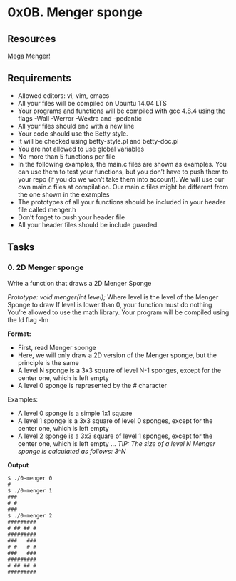 # 0x0B. Menger sponge

## Resources

[Mega Menger!](https://plus.maths.org/content/build-mega-menger)

## Requirements

- Allowed editors: vi, vim, emacs
- All your files will be compiled on Ubuntu 14.04 LTS
- Your programs and functions will be compiled with gcc 4.8.4 using the flags -Wall -Werror -Wextra and -pedantic
- All your files should end with a new line
- Your code should use the Betty style.
- It will be checked using betty-style.pl and betty-doc.pl
- You are not allowed to use global variables
- No more than 5 functions per file
- In the following examples, the main.c files are shown as examples. You can use them to test your functions, but you don’t have to push them to your repo (if you do we won’t take them into account). We will use our own main.c files at compilation. Our main.c files might be different from the one shown in the examples
- The prototypes of all your functions should be included in your header file called menger.h
- Don’t forget to push your header file
- All your header files should be include guarded.

## Tasks

### 0. 2D Menger sponge

Write a function that draws a 2D Menger Sponge

_Prototype: void menger(int level);_
Where level is the level of the Menger Sponge to draw
If level is lower than 0, your function must do nothing
You’re allowed to use the math library. Your program will be compiled using the ld flag -lm

**Format:**

- First, read Menger sponge
- Here, we will only draw a 2D version of the Menger sponge, but the principle is the same
- A level N sponge is a 3x3 square of level N-1 sponges, except for the center one, which is left empty
- A level 0 sponge is represented by the # character

Examples:

- A level 0 sponge is a simple 1x1 square
- A level 1 sponge is a 3x3 square of level 0 sponges, except for the center one, which is left empty
- A level 2 sponge is a 3x3 square of level 1 sponges, except for the center one, which is left empty
  …
  _TIP: The size of a level N Menger sponge is calculated as follows: 3^N_

**Output**

```
$ ./0-menger 0
#
$ ./0-menger 1
###
# #
###
$ ./0-menger 2
#########
# ## ## #
#########
###   ###
# #   # #
###   ###
#########
# ## ## #
#########
```
